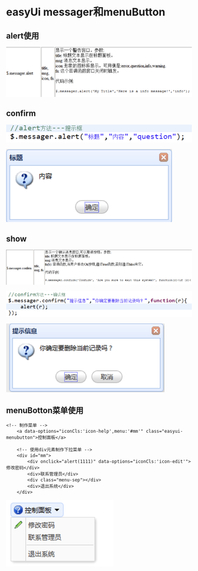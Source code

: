# easyUi messager和menuButton

## alert使用

![](../../.gitbook/assets/image%20%28231%29.png)

## confirm

![](../../.gitbook/assets/image%20%28260%29.png)

![](../../.gitbook/assets/image%20%28146%29.png)

## show

![](../../.gitbook/assets/image%20%28221%29.png)

![](../../.gitbook/assets/image%20%28230%29.png)

![](../../.gitbook/assets/image%20%28224%29.png)

## menuBotton菜单使用

```text
<!-- 制作菜单 -->
	<a data-options="iconCls:'icon-help',menu:'#mm'" class="easyui-menubutton">控制面板</a>
	
	<!-- 使用div元素制作下拉菜单 -->
	<div id="mm">
		<div onclick="alert(1111)" data-options="iconCls:'icon-edit'">修改密码</div>
		<div>联系管理员</div>
		<div class="menu-sep"></div>
		<div>退出系统</div>
	</div>

```

![](../../.gitbook/assets/image%20%28171%29.png)

